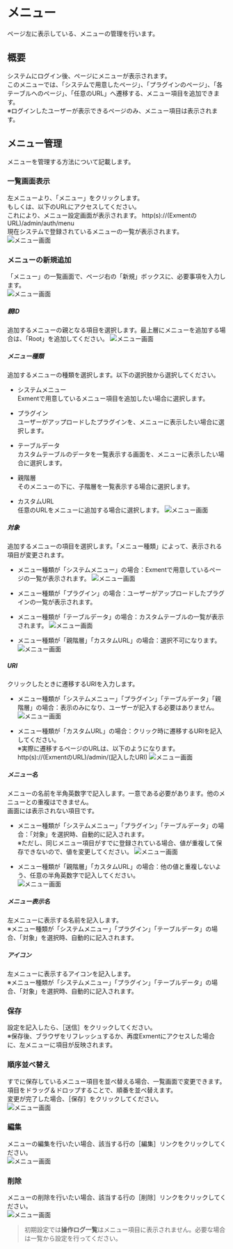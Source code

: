 # メニュー
ページ左に表示している、メニューの管理を行います。

## 概要
システムにログイン後、ページにメニューが表示されます。  
このメニューでは、「システムで用意したページ」、「プラグインのページ」、「各テーブルへのページ」、「任意のURL」へ遷移する、メニュー項目を追加できます。  
※ログインしたユーザーが表示できるページのみ、メニュー項目は表示されます。  


## メニュー管理
メニューを管理する方法について記載します。  

### 一覧画面表示
左メニューより、「メニュー」をクリックします。  
もしくは、以下のURLにアクセスしてください。  
これにより、メニュー設定画面が表示されます。
http(s)://(ExmentのURL)/admin/auth/menu  
現在システムで登録されているメニューの一覧が表示されます。
![メニュー画面](img/menu/menu_grid1.png)

### メニューの新規追加
「メニュー」の一覧画面で、ページ右の「新規」ボックスに、必要事項を入力します。  
![メニュー画面](img/menu/menu_new1.png)

##### 親ID
追加するメニューの親となる項目を選択します。最上層にメニューを追加する場合は、「Root」を追加してください。
![メニュー画面](img/menu/menu_new2.png)

##### メニュー種類
追加するメニューの種類を選択します。以下の選択肢から選択してください。
- <span class="heading_smaller_than_h5">システムメニュー</span>  
Exmentで用意しているメニュー項目を追加したい場合に選択します。  

- <span class="heading_smaller_than_h5">プラグイン</span>  
ユーザーがアップロードしたプラグインを、メニューに表示したい場合に選択します。  

- <span class="heading_smaller_than_h5">テーブルデータ</span>  
カスタムテーブルのデータを一覧表示する画面を、メニューに表示したい場合に選択します。  

- <span class="heading_smaller_than_h5">親階層</span>  
そのメニューの下に、子階層を一覧表示する場合に選択します。  

- <span class="heading_smaller_than_h5">カスタムURL</span>  
任意のURLをメニューに追加する場合に選択します。
![メニュー画面](img/menu/menu_new3.png)

##### 対象
追加するメニューの項目を選択します。「メニュー種類」によって、表示される項目が変更されます。
- メニュー種類が「システムメニュー」の場合：Exmentで用意しているページの一覧が表示されます。
![メニュー画面](img/menu/menu_new4.png)

- メニュー種類が「プラグイン」の場合：ユーザーがアップロードしたプラグインの一覧が表示されます。
- メニュー種類が「テーブルデータ」の場合：カスタムテーブルの一覧が表示されます。
![メニュー画面](img/menu/menu_new5.png)

- メニュー種類が「親階層」「カスタムURL」の場合：選択不可になります。
![メニュー画面](img/menu/menu_new6.png)


##### URI
クリックしたときに遷移するURIを入力します。
- メニュー種類が「システムメニュー」「プラグイン」「テーブルデータ」「親階層」の場合：表示のみになり、ユーザーが記入する必要はありません。  
![メニュー画面](img/menu/menu_new7.png)

- メニュー種類が「カスタムURL」の場合：クリック時に遷移するURIを記入してください。  
※実際に遷移するページのURLは、以下のようになります。
http(s)://(ExmentのURL)/admin/(記入したURI)
![メニュー画面](img/menu/menu_new8.png)


##### メニュー名
メニューの名前を半角英数字で記入します。一意である必要があります。他のメニューとの重複はできません。  
画面には表示されない項目です。  
- メニュー種類が「システムメニュー」「プラグイン」「テーブルデータ」の場合：「対象」を選択時、自動的に記入されます。  
※ただし、同じメニュー項目がすでに登録されている場合、値が重複して保存できないので、値を変更してください。
![メニュー画面](img/menu/menu_new9.png)

- メニュー種類が「親階層」「カスタムURL」の場合：他の値と重複しないよう、任意の半角英数字で記入してください。  
![メニュー画面](img/menu/menu_new10.png)


##### メニュー表示名
左メニューに表示する名前を記入します。  
※メニュー種類が「システムメニュー」「プラグイン」「テーブルデータ」の場合、「対象」を選択時、自動的に記入されます。  

##### アイコン
左メニューに表示するアイコンを記入します。  
※メニュー種類が「システムメニュー」「プラグイン」「テーブルデータ」の場合、「対象」を選択時、自動的に記入されます。  

### 保存
設定を記入したら、［送信］をクリックしてください。  
※保存後、ブラウザをリフレッシュするか、再度Exmentにアクセスした場合に、左メニューに項目が反映されます。

### 順序並べ替え
すでに保存しているメニュー項目を並べ替える場合、一覧画面で変更できます。  
項目をドラッグ＆ドロップすることで、順番を並べ替えます。  
変更が完了した場合、［保存］をクリックしてください。  
![メニュー画面](img/menu/menu_sort1.png)


### 編集
メニューの編集を行いたい場合、該当する行の［編集］リンクをクリックしてください。  
![メニュー画面](img/menu/menu_edit.png)

### 削除
メニューの削除を行いたい場合、該当する行の［削除］リンクをクリックしてください。  
![メニュー画面](img/menu/menu_delete.png)

> 初期設定では**操作ログ一覧**はメニュー項目に表示されません。必要な場合は一覧から設定を行ってください。